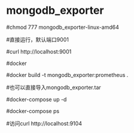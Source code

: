 # mongodb_exporter
>
#chmod 777 mongodb_exporter-linux-amd64
>
#直接运行，默认端口9001
>
#curl http://localhost:9001
>
#docker
>
#docker build -t mongodb_exporter:prometheus .
>
#也可以直接导入mongodb_exporter.tar
>
#docker-compose up -d 
>
#docker-compose ps
>
#访问curl http://localhost:9104
